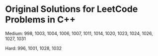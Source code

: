 # Original Solutions for LeetCode Problems in C++

Medium: 998, 1003, 1004, 1006, 1007, 1011, 1014, 1020, 1023, 1024, 1026, 1027, 1031

Hard: 996, 1001, 1028, 1032
